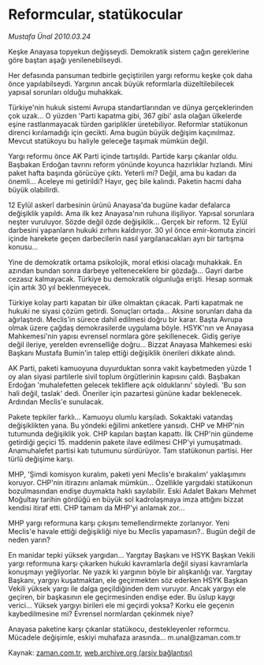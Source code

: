 # Reformcular, statükocular

*Mustafa Ünal 2010.03.24*

<tr><td class="metin" colspan="2" style="padding-top: 20px; padding-left: 5px; ">Keşke Anayasa topyekun değişseydi. Demokratik sistem çağın gereklerine göre baştan aşağı yenilenebilseydi.</td></tr><tr><td class="metin" colspan="2" style="padding-top: 20px; padding-left: 5px; "><p>Her defasında pansuman tedbirle geçiştirilen yargı reformu keşke çok daha önce yapılabilseydi. Yargının ancak büyük reformlarla düzeltilebilecek yapısal sorunları olduğu muhakkak.
<p> Türkiye'nin hukuk sistemi Avrupa standartlarından ve dünya gerçeklerinden çok uzak... O yüzden 'Parti kapatma gibi, 367 gibi' asla olağan ülkelerde eşine rastlanmayacak türden gariplikler üretebiliyor. Reformlar statükonun direnci kırılamadığı için gecikti. Ama bugün büyük değişim kaçınılmaz. Mevcut statükoyu bu haliyle geleceğe taşımak mümkün değil.
<p> Yargı reformu önce AK Parti içinde tartışıldı. Partide karşı çıkanlar oldu. Başbakan Erdoğan tavrını reform yönünde koyunca hazırlıklar hızlandı. Mini paket hafta başında görücüye çıktı. Yeterli mi? Değil, ama bu kadarı da önemli... Aceleye mi getirildi? Hayır, geç bile kalındı. Paketin hacmi daha büyük olabilirdi.
<p> 12 Eylül askerî darbesinin ürünü Anayasa'da bugüne kadar defalarca değişiklik yapıldı. Ama ilk kez Anayasa'nın ruhuna ilişiliyor. Yapısal sorunlara neşter vuruluyor. Sözde değil özde değişiklik... Gerçek bir reform. 12 Eylül darbesini yapanların hukuki zırhını kaldırıyor. 30 yıl önce emir-komuta zinciri içinde harekete geçen darbecilerin nasıl yargılanacakları ayrı bir tartışma konusu...
<p> Yine de demokratik ortama psikolojik, moral etkisi olacağı muhakkak. En azından bundan sonra darbeye yelteneceklere bir gözdağı... Gayri darbe cezasız kalmayacak. Türkiye bu demokratik olgunluğa erişti. Hesap sormak için artık 30 yıl beklenmeyecek.
<p> Türkiye kolay parti kapatan bir ülke olmaktan çıkacak. Parti kapatmak ne hukuki ne siyasi çözüm getirdi. Sonuçları ortada... Aksine sorunları daha da ağırlaştırdı. Meclis'in sürece dahil edilmesi doğru bir karar. Başta Avrupa olmak üzere çağdaş demokrasilerde uygulama böyle. HSYK'nın ve Anayasa Mahkemesi'nin yapısı evrensel normlara göre şekillenecek. Gidiş geriye değil ileriye, yerelden evrenselliğe doğru... Bizzat Anayasa Mahkemesi eski Başkanı Mustafa Bumin'in talep ettiği değişiklik önerileri dikkate alındı.
<p> AK Parti, paketi kamuoyuna duyurduktan sonra vakit kaybetmeden yüzde 1 oy alan siyasi partilerle sivil toplum örgütlerinin kapısını çaldı. Başbakan Erdoğan 'muhalefetten gelecek tekliflere açık olduklarını' söyledi. 'Bu son hali değil, taslak' dedi. Öneriler için pazartesi gününe kadar beklenecek. Ardından Meclis'e sunulacak.
<p> Pakete tepkiler farklı... Kamuoyu olumlu karşıladı. Sokaktaki vatandaş değişiklikten yana. Bu yöndeki eğilimi anketlere yansıdı. CHP ve MHP'nin tutumunda değişiklik yok. CHP kapıları baştan kapattı. İlk CHP'nin gündeme getirdiği geçici 15. maddenin pakete ilave edilmesi CHP'yi yumuşatmadı. Anamuhalefet partisi katı tutumunu sürdürüyor. Tam statükonun partisi. Her türlü değişime karşı. 
<p> MHP, 'Şimdi komisyon kuralım, paketi yeni Meclis'e bırakalım' yaklaşımını koruyor. CHP'nin itirazını anlamak mümkün... Özellikle yargıdaki statükonun bozulmasından endişe duymakta haklı sayılabilir. Eski Adalet Bakanı Mehmet Moğultay tarihin gördüğü en büyük sol kadrolaşmaya imza attığını bizzat kendisi itiraf etti. CHP tamam da MHP'yi anlamak zor...
<p> MHP yargı reformuna karşı çıkışını temellendirmekte zorlanıyor. Yeni Meclis'e havale ettiği değişikliği niye bu Meclis yapamasın?.. Bugün değil de neden yarın?
<p> En manidar tepki yüksek yargıdan... Yargıtay Başkanı ve HSYK Başkan Vekili yargı reformuna karşı çıkarken hukuki kavramlarla değil siyasi kavramlarla konuşmayı yeğliyorlar. Ne yazık ki yargının böyle bir alışkanlığı var. Yargıtay Başkanı, yargıyı kuşatmaktan, ele geçirmekten söz ederken HSYK Başkan Vekili yüksek yargı ile dalga geçildiğinden dem vuruyor. Ancak yargıyı ele geçiren, bir başkasının ele geçirmesinden endişe eder. Bu üslup kaygı verici... Yüksek yargıyı birileri ele mi geçirdi yoksa? Korku ele geçenin kaybedilmesine mi? Evrensel normlardan çekinmek niye?
<p> Anayasa paketine karşı çıkanlar statükocu, destekleyenler reformcu. Mücadele değişimle, eskiyi muhafaza arasında... m.unal@zaman.com.tr<br/></p></p></p></p></p></p></p></p></p></p></p></p></td></tr>

Kaynak: [zaman.com.tr](http://zaman.com.tr/yazar.do?yazino=965064), [web.archive.org (arşiv bağlantısı)](http://web.archive.org/web/20100330011026/http://www.zaman.com.tr:80/yazar.do?yazino=965064)
